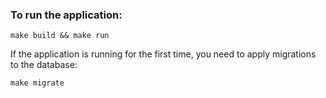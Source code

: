 ### To run the application:

```
make build && make run
```

If the application is running for the first time, you need to apply migrations to the database:

```
make migrate
```
